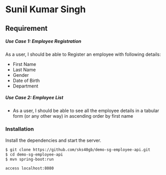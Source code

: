 # Sunil Kumar Singh

## Requirement

##### Use Case 1: Employee Registration
As a user, I should be able to Register an employee with following details:
- First Name
- Last Name
- Gender
- Date of Birth
- Department
##### Use Case 2: Employee List
- As a user, I should be able to see all the employee details in a tabular form (or any other way) in
ascending order by first name

### Installation

Install the dependencies and start the server.

```sh
$ git clone https://github.com/sks40gb/demo-sg-employee-api.git
$ cd demo-sg-employee-api
$ mvn spring-boot:run

access localhost:8080
```